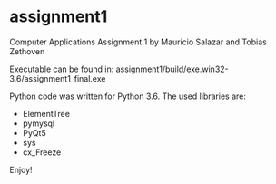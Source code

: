 # assignment1
Computer Applications Assignment 1 by Mauricio Salazar and Tobias Zethoven

Executable can be found in:
  assignment1/build/exe.win32-3.6/assignment1_final.exe

Python code was written for Python 3.6.
The used libraries are:
  - ElementTree
  - pymysql
  - PyQt5
  - sys
  - cx_Freeze

Enjoy!
